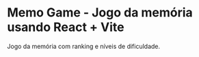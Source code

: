 # Memo Game - Jogo da memória usando React + Vite

Jogo da memória com ranking e níveis de dificuldade.